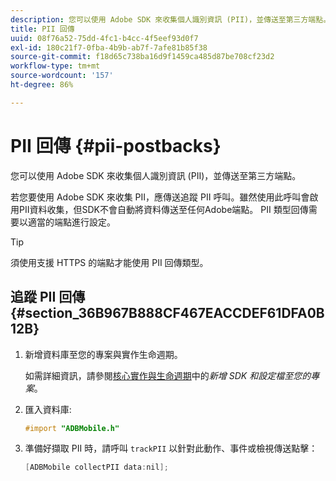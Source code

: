 ```yaml
---
description: 您可以使用 Adobe SDK 來收集個人識別資訊 (PII)，並傳送至第三方端點。
title: PII 回傳
uuid: 08f76a52-75dd-4fc1-b4cc-4f5eef93d0f7
exl-id: 180c21f7-0fba-4b9b-ab7f-7afe81b85f38
source-git-commit: f18d65c738ba16d9f1459ca485d87be708cf23d2
workflow-type: tm+mt
source-wordcount: '157'
ht-degree: 86%

---
```


# PII 回傳 {#pii-postbacks}

您可以使用 Adobe SDK 來收集個人識別資訊 (PII)，並傳送至第三方端點。

若您要使用 Adobe SDK 來收集 PII，應傳送追蹤 PII 呼叫。雖然使用此呼叫會啟用PII資料收集，但SDK不會自動將資料傳送至任何Adobe端點。 PII 類型回傳需要以適當的端點進行設定。

>[!TIP]
>
>須使用支援 HTTPS 的端點才能使用 PII 回傳類型。

## 追蹤 PII 回傳 {#section_36B967B888CF467EACCDEF61DFA0B12B}

1. 新增資料庫至您的專案與實作生命週期。

   如需詳細資訊，請參閱[核心實作與生命週期](/help/ios/getting-started/dev-qs.md)中的&#x200B;*新增 SDK 和設定檔至您的專案*。
1. 匯入資料庫:

   ```objective-c
   #import "ADBMobile.h"
   ```

1. 準備好擷取 PII 時，請呼叫 `trackPII` 以針對此動作、事件或檢視傳送點擊：

   ```objective-c
   [ADBMobile collectPII data:nil];
   ```
